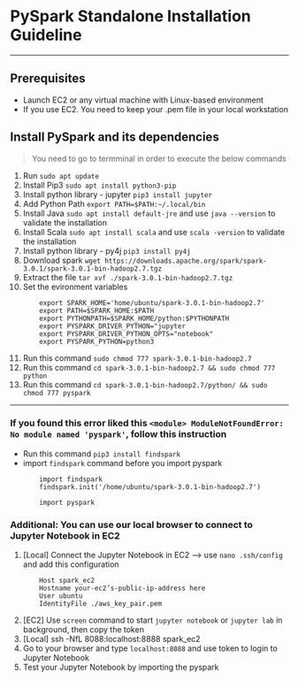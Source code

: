 # PySpark Standalone Installation Guideline
----
## Prerequisites
- Launch EC2 or any virtual machine with Linux-based environment
- If you use EC2. You need to keep your .pem file in your local workstation 

## Install PySpark and its dependencies
> You need to go to termminal in order to execute the below commands
1. Run `sudo apt update`
2. Install Pip3 `sudo apt install python3-pip`
3. Install python library - jupyter `pip3 install jupyter`
4. Add Python Path `export PATH=$PATH:~/.local/bin`
5. Install Java `sudo apt install default-jre` and use `java --version` to validate the installation
6. Install Scala `sudo apt install scala` and use `scala -version` to validate the installation
7. Install python library - py4j `pip3 install py4j`
8. Download spark `wget https://downloads.apache.org/spark/spark-3.0.1/spark-3.0.1-bin-hadoop2.7.tgz`
9. Extract the file `tar xvf ./spark-3.0.1-bin-hadoop2.7.tgz`
10. Set the evironment variables 
    ```
        export SPARK_HOME='home/ubuntu/spark-3.0.1-bin-hadoop2.7'
        export PATH=$SPARK_HOME:$PATH
        export PYTHONPATH=$SPARK_HOME/python:$PYTHONPATH
        export PYSPARK_DRIVER_PYTHON="jupyter
        export PYSPARK_DRIVER_PYTHON_OPTS="notebook"
        export PYSPARK_PYTHON=python3
    ```
11. Run this command `sudo chmod 777 spark-3.0.1-bin-hadoop2.7`
12. Run this command `cd spark-3.0.1-bin-hadoop2.7 && sudo chmod 777 python`
13. Run this command `cd spark-3.0.1-bin-hadoop2.7/python/ && sudo chmod 777 pyspark`

---

### If you found this error liked this `<module> ModuleNotFoundError: No module named 'pyspark'`, follow this instruction
- Run this command `pip3 install findspark`
- import `findspark` command before you import pyspark
    ```
        import findspark
        findspark.init('/home/ubuntu/spark-3.0.1-bin-hadoop2.7')

        import pyspark
    ```

### Additional: You can use our local browser to connect to Jupyter Notebook in EC2    
1. [Local] Connect the Jupyter Notebook in EC2 --> use `nano .ssh/config` and add this configuration
    ```
        Host spark_ec2
        Hostname your-ec2’s-public-ip-address here
        User ubuntu
        IdentityFile ./aws_key_pair.pem
    ```
22. [EC2] Use `screen` command to start `jupyter notebook` or `jupyter lab` in background, then copy the token
23. [Local] ssh -NfL 8088:localhost:8888 spark_ec2
24. Go to your browser and type `localhost:8088` and use token to login to Jupyter Notebook
25. Test your Jupyter Notebook by importing the pyspark
